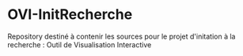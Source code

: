 # OVI-InitRecherche
Repository destiné à contenir les sources pour le projet d'initation à la recherche : Outil de Visualisation Interactive
